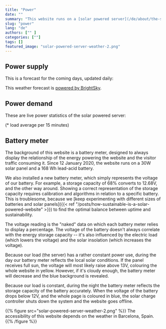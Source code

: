 ```yaml
---
title: "Power"
date: ""
summary: "This website runs on a [solar powered server](/de/about/the-solar-website) located in Barcelona, and will go off-line during longer periods of bad weather. This page shows live data relating to power supply, power demand, and energy storage."
slug: "power"
lang: "de"
authors: ["" ]
categories: [""]
tags: []
featured_image: "solar-powered-server-weather-2.png"
---
```


## Power supply

This is a forecast for the coming days, updated daily:
<p class="forecast">
</p>

This weather forecast is [powered by BrightSky](https://brightsky.dev/). 

## Power demand

These are live power statistics of the solar powered server:
<dl id="server">
</dl>

(* load average per 15 minutes)

## Battery meter

The background of this website is a battery meter, designed to always display the relationship of the energy powering the website and the visitor traffic consuming it. Since 12 January 2020, the website runs on a 30W solar panel and a 168 Wh lead-acid battery.

We also installed a new battery meter, which simply represents the voltage of our battery. For example, a storage capacity of 68% converts to 12.68V, and the other way around. Showing a correct representation of the storage capacity requires calibration and algorithms in relation to a specific battery. This is troublesome, because we [keep experimenting with different sizes of batteries and solar panels]({{< ref "/posts/how-sustainable-is-a-solar-powered-website" >}}) to find the optimal balance between uptime and sustainability.

The voltage reading is the "naked" data on which each battery meter relies to display a percentage. The voltage of the battery doesn't always correlate with the energy storage capacity -- it's also influenced by the electric load (which lowers the voltage) and the solar insolation (which increases the voltage). 

Because our load (the server) has a rather constant power use, during the day our battery meter reflects the local solar conditions. If the panel receives full sun, the voltage will most likely raise above 13V, colouring the whole website in yellow. However, if it's cloudy enough, the battery meter will decrease and the blue background is revealed. 

Because our load is constant, during the night the battery meter reflects the storage capacity of the battery accurately. When the voltage of the battery drops below 12V, and the whole page is coloured in blue, the solar charge controller shuts down the system and the website goes offline. 

{{% figure src="solar-powered-server-weather-2.png" %}} The accessibility of this website depends on the weather in Barcelona, Spain. {{% /figure %}}

